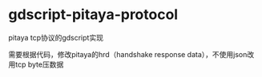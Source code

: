 # gdscript-pitaya-protocol
pitaya tcp协议的gdscript实现

需要根据代码，修改pitaya的hrd（handshake response data），不使用json改用tcp byte压数据
